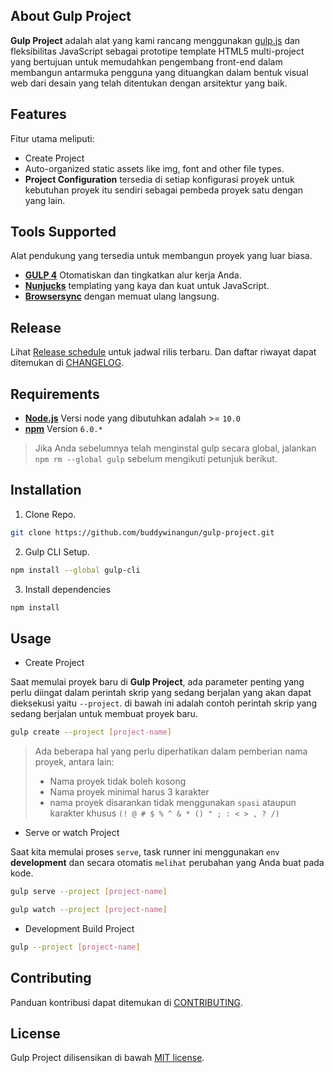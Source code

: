 ## About Gulp Project

**Gulp Project** adalah alat yang kami rancang menggunakan [gulp.js](https://gulpjs.com/) dan fleksibilitas JavaScript sebagai prototipe template HTML5 multi-project yang bertujuan untuk memudahkan pengembang front-end dalam membangun antarmuka pengguna yang dituangkan dalam bentuk visual web dari desain yang telah ditentukan dengan arsitektur yang baik.

## Features

Fitur utama meliputi:

- Create Project
- Auto-organized static assets like img, font and other file types.
- **Project Configuration** tersedia di setiap konfigurasi proyek untuk kebutuhan proyek itu sendiri sebagai pembeda proyek satu dengan yang lain.

## Tools Supported

Alat pendukung yang tersedia untuk membangun proyek yang luar biasa.

- [**GULP 4**](https://gulpjs.com/) Otomatiskan dan tingkatkan alur kerja Anda.
- [**Nunjucks**](https://mozilla.github.io/nunjucks/) templating yang kaya dan kuat untuk JavaScript.
- [**Browsersync**](https://browsersync.io/) dengan memuat ulang langsung.

## Release

Lihat [Release schedule](/CHANGELOG.md#release-schedule) untuk jadwal rilis terbaru. Dan daftar riwayat dapat ditemukan di [CHANGELOG](/CHANGELOG.md#changelog).

## Requirements

- **[Node.js](https://nodejs.org/en/)** Versi node yang dibutuhkan adalah >= `10.0`
- **[npm](https://www.npmjs.com/)** Version  `6.0.*`

> Jika Anda sebelumnya telah menginstal gulp secara global, jalankan `npm rm --global gulp` sebelum mengikuti petunjuk berikut.

## Installation

1. Clone Repo.
```sh
git clone https://github.com/buddywinangun/gulp-project.git
```

2. Gulp CLI Setup.
```sh
npm install --global gulp-cli
```

3. Install dependencies
```sh
npm install
```

## Usage

- Create Project

Saat memulai proyek baru di **Gulp Project**, ada parameter penting yang perlu diingat dalam perintah skrip yang sedang berjalan yang akan dapat dieksekusi yaitu `--project`. di bawah ini adalah contoh perintah skrip yang sedang berjalan untuk membuat proyek baru.
```sh
gulp create --project [project-name]
```

> Ada beberapa hal yang perlu diperhatikan dalam pemberian nama proyek, antara lain:
> - Nama proyek tidak boleh kosong
> - Nama proyek minimal harus 3 karakter
> - nama proyek disarankan tidak menggunakan `spasi` ataupun karakter khusus `(! @ # $ % ^ & * () " ; : < > , ? /)`

- Serve or watch Project

Saat kita memulai proses `serve`, task runner ini menggunakan `env` **development** dan secara otomatis `melihat` perubahan yang Anda buat pada kode.
```sh
gulp serve --project [project-name]
```
```sh
gulp watch --project [project-name]
```

- Development Build Project
```sh
gulp --project [project-name]
```

## Contributing

Panduan kontribusi dapat ditemukan di [CONTRIBUTING](.github/CONTRIBUTING.md).

## License

Gulp Project dilisensikan di bawah [MIT license](/LICENSE.md).
